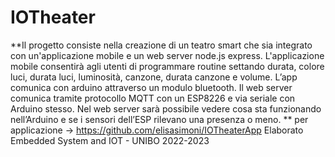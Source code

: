 # IOTheater
**Il progetto consiste nella creazione di un teatro smart che sia integrato con un'applicazione mobile e un web server node.js express. L'applicazione mobile consentirà agli utenti di programmare routine settando durata, colore luci, durata luci, luminosità, canzone, durata canzone e volume. L’app comunica con arduino attraverso un modulo bluetooth. Il web server comunica tramite protocollo MQTT con un ESP8226 e via seriale con Arduino stesso. Nel web server sarà possibile vedere cosa sta funzionando nell’Arduino e se i sensori dell’ESP rilevano una presenza o meno. **
per applicazione -> https://github.com/elisasimoni/IOTheaterApp
Elaborato Embedded System and IOT - UNIBO 2022-2023
